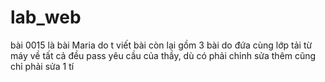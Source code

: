 # lab_web
bài 0015 là bài Maria do t viết
bài còn lại gồm 3 bài do đứa cùng lớp tải từ máy về
tất cả đều pass yêu cầu của thầy, dù có phải chỉnh sửa thêm cũng chỉ phải sửa 1 tí

